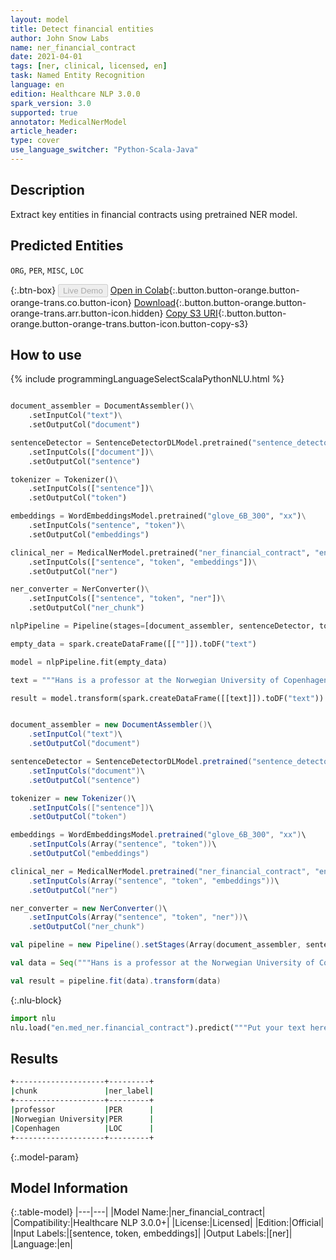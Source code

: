 ```yaml
---
layout: model
title: Detect financial entities
author: John Snow Labs
name: ner_financial_contract
date: 2021-04-01
tags: [ner, clinical, licensed, en]
task: Named Entity Recognition
language: en
edition: Healthcare NLP 3.0.0
spark_version: 3.0
supported: true
annotator: MedicalNerModel
article_header:
type: cover
use_language_switcher: "Python-Scala-Java"
---
```


## Description

Extract key entities in financial contracts using pretrained NER model.

## Predicted Entities

`ORG`, `PER`, `MISC`, `LOC`

{:.btn-box}
<button class="button button-orange" disabled>Live Demo</button>
[Open in Colab](https://colab.research.google.com/github/JohnSnowLabs/spark-nlp-workshop/blob/master/tutorials/Certification_Trainings/Healthcare/1.Clinical_Named_Entity_Recognition_Model.ipynb){:.button.button-orange.button-orange-trans.co.button-icon}
[Download](https://s3.amazonaws.com/auxdata.johnsnowlabs.com/clinical/models/ner_financial_contract_en_3.0.0_3.0_1617260833629.zip){:.button.button-orange.button-orange-trans.arr.button-icon.hidden}
[Copy S3 URI](s3://auxdata.johnsnowlabs.com/clinical/models/ner_financial_contract_en_3.0.0_3.0_1617260833629.zip){:.button.button-orange.button-orange-trans.button-icon.button-copy-s3}

## How to use



<div class="tabs-box" markdown="1">
{% include programmingLanguageSelectScalaPythonNLU.html %}

```python

document_assembler = DocumentAssembler()\
    .setInputCol("text")\
    .setOutputCol("document")

sentenceDetector = SentenceDetectorDLModel.pretrained("sentence_detector_dl_healthcare","en","clinical/models")\
    .setInputCols(["document"])\
    .setOutputCol("sentence")

tokenizer = Tokenizer()\
    .setInputCols(["sentence"])\
    .setOutputCol("token")

embeddings = WordEmbeddingsModel.pretrained("glove_6B_300", "xx")\
    .setInputCols("sentence", "token")\
    .setOutputCol("embeddings")

clinical_ner = MedicalNerModel.pretrained("ner_financial_contract", "en", "clinical/models")\
    .setInputCols(["sentence", "token", "embeddings"])\
    .setOutputCol("ner")

ner_converter = NerConverter()\
    .setInputCols(["sentence", "token", "ner"])\
    .setOutputCol("ner_chunk")

nlpPipeline = Pipeline(stages=[document_assembler, sentenceDetector, tokenizer, embeddings, clinical_ner, ner_converter])

empty_data = spark.createDataFrame([[""]]).toDF("text")

model = nlpPipeline.fit(empty_data)

text = """Hans is a professor at the Norwegian University of Copenhagen, and he is a true Copenhagener."""

result = model.transform(spark.createDataFrame([[text]]).toDF("text"))

```
```scala

document_assembler = new DocumentAssembler()\
    .setInputCol("text")\
    .setOutputCol("document")

sentenceDetector = SentenceDetectorDLModel.pretrained("sentence_detector_dl_healthcare","en","clinical/models")\
    .setInputCols("document")\
    .setOutputCol("sentence")

tokenizer = new Tokenizer()\
    .setInputCols(["sentence"])\
    .setOutputCol("token")

embeddings = WordEmbeddingsModel.pretrained("glove_6B_300", "xx")\
    .setInputCols(Array("sentence", "token"))\
    .setOutputCol("embeddings")

clinical_ner = MedicalNerModel.pretrained("ner_financial_contract", "en", "clinical/models")\
    .setInputCols(Array("sentence", "token", "embeddings"))\
    .setOutputCol("ner")

ner_converter = new NerConverter()\
    .setInputCols(Array("sentence", "token", "ner"))\
    .setOutputCol("ner_chunk")

val pipeline = new Pipeline().setStages(Array(document_assembler, sentenceDetector, tokenizer, embeddings, clinical_ner, ner_converter))

val data = Seq("""Hans is a professor at the Norwegian University of Copenhagen, and he is a true Copenhagener.""").toDS.toDF("text")

val result = pipeline.fit(data).transform(data)
```


{:.nlu-block}
```python
import nlu
nlu.load("en.med_ner.financial_contract").predict("""Put your text here.""")
```

</div>

## Results
```bash
+--------------------+---------+
|chunk               |ner_label|
+--------------------+---------+
|professor           |PER      |
|Norwegian University|PER      |
|Copenhagen          |LOC      |
+--------------------+---------+
```

{:.model-param}
## Model Information

{:.table-model}
|---|---|
|Model Name:|ner_financial_contract|
|Compatibility:|Healthcare NLP 3.0.0+|
|License:|Licensed|
|Edition:|Official|
|Input Labels:|[sentence, token, embeddings]|
|Output Labels:|[ner]|
|Language:|en|